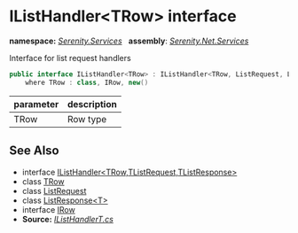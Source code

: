 # IListHandler&lt;TRow&gt; interface
**namespace:** *[Serenity.Services](../README.md#serenity.services-namespace)*   **assembly**: *[Serenity.Net.Services](../README.md)*

Interface for list request handlers

```csharp
public interface IListHandler<TRow> : IListHandler<TRow, ListRequest, ListResponse<TRow>>
    where TRow : class, IRow, new()
```

| parameter | description |
| --- | --- |
| TRow | Row type |

## See Also

* interface [IListHandler&lt;TRow,TListRequest,TListResponse&gt;](IListHandler-3.md)
* class [TRow](../Serenity.Net.Services/IListHandler-1.TRow.md)
* class [ListRequest](ListRequest.md)
* class [ListResponse&lt;T&gt;](ListResponse-1.md)
* interface [IRow](../Serenity.Net.Entity/../Serenity.Data/IRow.md)
* **Source:** *[IListHandlerT.cs](https://github.com/serenity-is/Serenity/blob/master/src/Serenity.Net.Services/RequestHandlers/List/IListHandlerT.cs)*